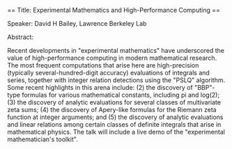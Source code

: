 == Title:  Experimental Mathematics and High-Performance Computing ==
 
Speaker:  David H Bailey, Lawrence Berkeley Lab
 
Abstract:
 
Recent developments in "experimental mathematics" have underscored the value
of high-performance computing in modern mathematical research.  The most
frequent computations that arise here are high-precision (typically
several-hundred-digit accuracy) evaluations of integrals and series,
together with integer relation detections using the "PSLQ" algorithm.  Some
recent highlights in this arena include: (2) the discovery of "BBP"-type
formulas for various mathematical constants, including pi and log(2); (3)
the discovery of analytic evaluations for several classes of multivariate
zeta sums; (4) the discovery of Apery-like formulas for the Riemann zeta
function at integer arguments; and (5) the discovery of analytic evaluations
and linear relations among certain classes of definite integrals that arise
in mathematical physics.  The talk will include a live demo of the
"experimental mathematician's toolkit".
